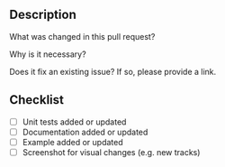 ## Description

What was changed in this pull request?

Why is it necessary?

Does it fix an existing issue? If so, please provide a link.

## Checklist

- [ ] Unit tests added or updated
- [ ] Documentation added or updated
- [ ] Example added or updated
- [ ] Screenshot for visual changes (e.g. new tracks)
